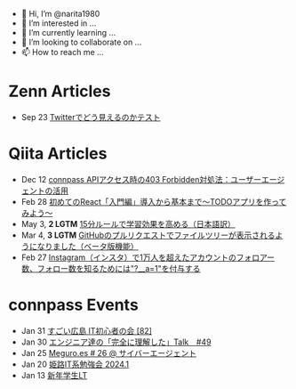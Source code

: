 - 👋 Hi, I’m @narita1980
- 👀 I’m interested in ...
- 🌱 I’m currently learning ...
- 💞️ I’m looking to collaborate on ...
- 📫 How to reach me ...

# Zenn Articles

<!-- profile updater begin: zenn -->
- Sep 23 [Twitterでどう見えるのかテスト](https://zenn.dev/narita1980/articles/cbb21f8d7f785752d6ac)
<!-- profile updater end: zenn -->

# Qiita Articles

<!-- profile updater begin: qiita -->
- Dec 12 [connpass APIアクセス時の403 Forbidden対処法：ユーザーエージェントの活用](https://qiita.com/narita1980/items/8e76a50a234850455077)
- Feb 28 [初めてのReact「入門編」導入から基本まで〜TODOアプリを作ってみよう〜](https://qiita.com/narita1980/items/49df43425ba2400bd0c2)
- May 3, **2 LGTM** [15分ルールで学習効果を高める（日本語訳）](https://qiita.com/narita1980/items/d0ad5246344fc6e4380f)
- Mar 4, **3 LGTM** [GitHubのプルリクエストでファイルツリーが表示されるようになりました（ベータ版機能）](https://qiita.com/narita1980/items/bee2c5232342a51e0415)
- Feb 27 [Instagram（インスタ）で1万人を超えたアカウントのフォロアー数、フォロー数を知るためには"?__a=1"を付与する](https://qiita.com/narita1980/items/630b7014fa893461b991)
<!-- profile updater end: qiita -->

# connpass Events

<!-- profile updater begin: connpass -->
- Jan 31 [すごい広島 IT初心者の会 [82]](https://pycon-hiroshima.connpass.com/event/306668/)
- Jan 30 [エンジニア達の「完全に理解した」Talk　#49](https://easy2.connpass.com/event/306391/)
- Jan 25 [Meguro.es # 26 @ サイバーエージェント](https://meguroes.connpass.com/event/305991/)
- Jan 20 [姫路IT系勉強会 2024.1](https://histudy.connpass.com/event/306678/)
- Jan 13 [新年学生LT](https://connpass.com/event/305116/)
<!-- profile updater end: connpass -->

<!---
narita1980/narita1980 is a ✨ special ✨ repository because its `README.md` (this file) appears on your GitHub profile.
You can click the Preview link to take a look at your changes.
--->
